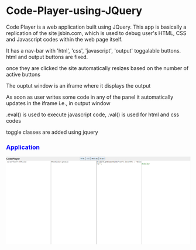 # Code-Player-using-JQuery
Code Player is a web application built using JQuery. This app is basically a replication of the site jsbin.com, which is used to debug user's HTML, CSS and Javascript codes within the web page itself.

<p>It has a nav-bar with 'htnl', 'css', 'javascript', 'output' toggalable buttons. html and output buttons are fixed. </p>

<p> once they are clicked the site automatically resizes based on the number of active buttons </p>

<p> The ouptut window is an iframe where it displays the output </p>

<p>As soon as user writes some code in any of the panel it automatically updates in the iframe i.e., in output window </p>

<p> .eval() is used to execute javascript code, .val() is used for html and css codes </p>

<p> toggle classes are added using jquery </p> 

<h3 style="color:blue;">Application </h3>

<img src = "jq1.png" alt="website-image">

